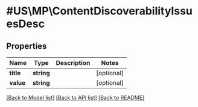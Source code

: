# #US\MP\ContentDiscoverabilityIssuesDesc

## Properties

Name | Type | Description | Notes
------------ | ------------- | ------------- | -------------
**title** | **string** |  | [optional]
**value** | **string** |  | [optional]


[[Back to Model list]](../) [[Back to API list]](../../Api/US/MP) [[Back to README]](../../README.md)
